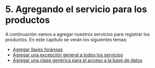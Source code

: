 # 5. Agregando el servicio para los productos

A continuación vamos a agregar nuestros servicios para registrar los productos. En este capítulo se verán los siguientes temas:

* [Agregar llaves foráneas](5.3-crear-llaves-foraneas-e-indices.md)
* [Agregar una excepción general a todos los servicios](5.4-mejorando-tu-codigo/5.4.1-agregando-una-excepcion-a-todos-nuestros-servicios.md)
* [Agregar una clase genérica para el acceso a la base de datos](5.4-mejorando-tu-codigo/5.4.2-agregando-una-clase-generica-para-las-tablas-de-las-bases-de-datos.md)
